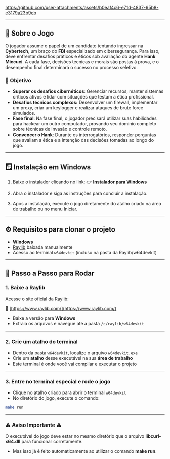 https://github.com/user-attachments/assets/b0eaf4c6-e71d-4837-95b8-e3179a23b9eb

---

## 🌟 Sobre o Jogo

O jogador assume o papel de um candidato tentando ingressar na **Cybertech**, um braço do **FBI** especializado em cibersegurança. Para isso, deve enfrentar desafios práticos e éticos sob avaliação do agente **Hank Miccuci**. A cada fase, decisões técnicas e morais são postas à prova, e o desempenho final determinará o sucesso no processo seletivo.

### 🎯 Objetivo

- **Superar os desafios cibernéticos**: Gerenciar recursos, manter sistemas críticos ativos e lidar com situações que testam a ética profissional.
- **Desafios técnicos complexos:** Desenvolver um firewall, implementar um proxy, criar um keylogger e realizar ataques de brute force simulados.
- **Fase final**: Na fase final, o jogador precisará utilizar suas habilidades para hackear um outro computador, provando seu domínio completo sobre técnicas de invasão e controle remoto.
- **Convencer o Hank**: Durante os interrogatórios, responder perguntas que avaliam a ética e a intenção das decisões tomadas ao longo do jogo.

---

## 🪟 Instalação em Windows

1. Baixe o instalador clicando no link: 👉 [**Instalador para Windows**](https://github.com/Carlosesposito22/ThoroughTheFirewall/releases/download/Game/Instalador.Jogo.TTF.exe)

2. Abra o instalador e siga as instruções para concluir a instalação.

3. Após a instalação, execute o jogo diretamente do atalho criado na área de trabalho ou no menu Iniciar.

---

## ⚙️ Requisitos para clonar o projeto

- **Windows**
- [Raylib](https://www.raylib.com/) baixada manualmente
- Acesso ao terminal `w64devkit` (incluso na pasta da Raylib/w64devkit)

---

## 🧭 Passo a Passo para Rodar

### 1. Baixe a Raylib

Acesse o site oficial da Raylib:

🔗 [https://www.raylib.com/](https://www.raylib.com/)

- Baixe a versão para **Windows**
- Extraia os arquivos e navegue até a pasta `/c/raylib/w64devkit`

---

### 2. Crie um atalho do terminal

- Dentro da pasta `w64devkit`, localize o arquivo `w64devkit.exe`
- Crie um **atalho** desse executável na sua **área de trabalho**
- Este terminal é onde você vai compilar e executar o projeto

---

### 3. Entre no terminal especial e rode o jogo

- Clique no atalho criado para abrir o terminal `w64devkit`
- No diretório do jogo, execute o comando:

```bash
make run
```
---

### ⚠️ Aviso Importante ⚠️

O executável do jogo deve estar no mesmo diretório que o arquivo **libcurl-x64.dll** para funcionar corretamente.  

- Mas isso já é feito automaticamente ao utilizar o comando **make run**.
